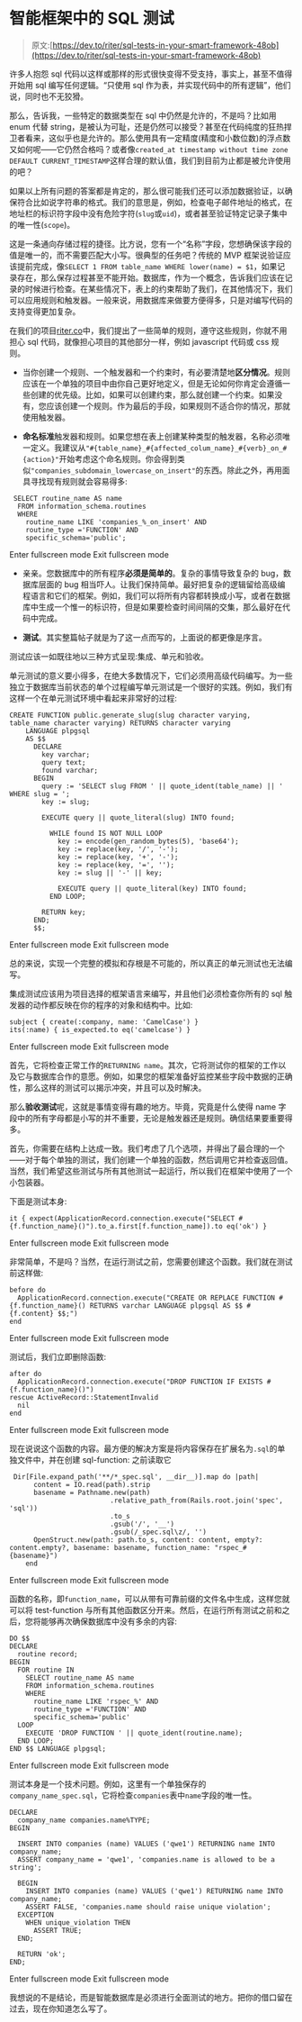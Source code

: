 # 智能框架中的 SQL 测试

> 原文:[https://dev.to/riter/sql-tests-in-your-smart-framework-48ob](https://dev.to/riter/sql-tests-in-your-smart-framework-48ob)

许多人抱怨 sql 代码以这样或那样的形式很快变得不受支持，事实上，甚至不值得开始用 sql 编写任何逻辑。“只使用 sql 作为表，并实现代码中的所有逻辑”，他们说，同时也不无狡猾。

那么，告诉我，一些特定的数据类型在 sql 中仍然是允许的，不是吗？比如用 enum 代替 string，是被认为可耻，还是仍然可以接受？甚至在代码纯度的狂热捍卫者看来，这似乎也是允许的。那么使用具有一定精度(精度和小数位数)的浮点数又如何呢——它仍然合格吗？或者像`created_at timestamp without time zone DEFAULT CURRENT_TIMESTAMP`这样合理的默认值，我们到目前为止都是被允许使用的吧？

如果以上所有问题的答案都是肯定的，那么很可能我们还可以添加数据验证，以确保符合比如说字符串的格式。我们的意思是，例如，检查电子邮件地址的格式，在地址栏的标识符字段中没有危险字符(`slug`或`uid`)，或者甚至验证特定记录子集中的唯一性(`scope`)。

这是一条通向存储过程的捷径。比方说，您有一个“名称”字段，您想确保该字段的值是唯一的，而不需要匹配大小写。很典型的任务吧？传统的 MVP 框架说验证应该提前完成，像`SELECT 1 FROM table_name WHERE lower(name) = $1`，如果记录存在，那么保存过程甚至不能开始。数据库，作为一个概念，告诉我们应该在记录的时候进行检查。在某些情况下，表上的约束帮助了我们，在其他情况下，我们可以应用规则和触发器。一般来说，用数据库来做要方便得多，只是对编写代码的支持变得更加复杂。

在我们的项目[riter.co](https://riter.co)中，我们提出了一些简单的规则，遵守这些规则，你就不用担心 sql 代码，就像担心项目的其他部分一样，例如 javascript 代码或 css 规则。

*   当你创建一个规则、一个触发器和一个约束时，有必要清楚地**区分情况**。规则应该在一个单独的项目中由你自己更好地定义，但是无论如何你肯定会遵循一些创建的优先级。比如，如果可以创建约束，那么就创建一个约束。如果没有，您应该创建一个规则。作为最后的手段，如果规则不适合你的情况，那就使用触发器。

*   **命名标准**触发器和规则。如果您想在表上创建某种类型的触发器，名称必须唯一定义。我建议从`"#{table_name}_#{affected_colum_name}_#{verb}_on_#{action}"`开始考虑这个命名规则。你会得到类似`"companies_subdomain_lowercase_on_insert"`的东西。除此之外，再用面具寻找现有规则就会容易得多:

```
 SELECT routine_name AS name
  FROM information_schema.routines
  WHERE
    routine_name LIKE 'companies_%_on_insert' AND
    routine_type ='FUNCTION' AND
    specific_schema='public'; 
```

Enter fullscreen mode Exit fullscreen mode

*   亲亲。您数据库中的所有程序**必须是简单的**。复杂的事情导致复杂的 bug，数据库层面的 bug 相当吓人。让我们保持简单。最好把复杂的逻辑留给高级编程语言和它们的框架。例如，我们可以将所有内容都转换成小写，或者在数据库中生成一个惟一的标识符，但是如果要检查时间间隔的交集，那么最好在代码中完成。

*   **测试**。其实整篇帖子就是为了这一点而写的，上面说的都更像是序言。

测试应该一如既往地以三种方式呈现:集成、单元和验收。

单元测试的意义要小得多，在绝大多数情况下，它们必须用高级代码编写。为一些独立于数据库当前状态的单个过程编写单元测试是一个很好的实践。例如，我们有这样一个在单元测试环境中看起来非常好的过程:

```
CREATE FUNCTION public.generate_slug(slug character varying, table_name character varying) RETURNS character varying
    LANGUAGE plpgsql
    AS $$
      DECLARE
        key varchar;
        query text;
        found varchar;
      BEGIN
        query := 'SELECT slug FROM ' || quote_ident(table_name) || ' WHERE slug = ';
        key := slug;

        EXECUTE query || quote_literal(slug) INTO found;

          WHILE found IS NOT NULL LOOP
            key := encode(gen_random_bytes(5), 'base64');
            key := replace(key, '/', '-');
            key := replace(key, '+', '-');
            key := replace(key, '=', '');
            key := slug || '-' || key;

            EXECUTE query || quote_literal(key) INTO found;
          END LOOP;

        RETURN key;
      END;
      $$; 
```

Enter fullscreen mode Exit fullscreen mode

总的来说，实现一个完整的模拟和存根是不可能的，所以真正的单元测试也无法编写。

集成测试应该用为项目选择的框架语言来编写，并且他们必须检查你所有的 sql 触发器的动作都反映在你的程序的对象和结构中。比如:

```
subject { create(:company, name: 'CamelCase') }
its(:name) { is_expected.to eq('camelcase') } 
```

Enter fullscreen mode Exit fullscreen mode

首先，它将检查正常工作的`RETURNING name`。其次，它将测试你的框架的工作以及它与数据库合作的意愿。例如，如果您的框架准备好监控某些字段中数据的正确性，那么这样的测试可以揭示冲突，并且可以及时解决。

那么**验收测试**呢，这就是事情变得有趣的地方。毕竟，究竟是什么使得 name 字段中的所有字母都是小写的并不重要，无论是触发器还是规则。确信结果要重要得多。

首先，你需要在结构上达成一致。我们考虑了几个选项，并得出了最合理的一个——对于每个单独的测试，我们创建一个单独的函数，然后调用它并检查返回值。当然，我们希望这些测试与所有其他测试一起运行，所以我们在框架中使用了一个小包装器。

下面是测试本身:

```
it { expect(ApplicationRecord.connection.execute("SELECT #{f.function_name}()").to_a.first[f.function_name]).to eq('ok') } 
```

Enter fullscreen mode Exit fullscreen mode

非常简单，不是吗？当然，在运行测试之前，您需要创建这个函数。我们就在测试前这样做:

```
before do
  ApplicationRecord.connection.execute("CREATE OR REPLACE FUNCTION #{f.function_name}() RETURNS varchar LANGUAGE plpgsql AS $$ #{f.content} $$;")
end 
```

Enter fullscreen mode Exit fullscreen mode

测试后，我们立即删除函数:

```
after do
  ApplicationRecord.connection.execute("DROP FUNCTION IF EXISTS #{f.function_name}()")
rescue ActiveRecord::StatementInvalid
  nil
end 
```

Enter fullscreen mode Exit fullscreen mode

现在说说这个函数的内容。最方便的解决方案是将内容保存在扩展名为`.sql`的单独文件中，并在创建 sql-function:
之前读取它

```
 Dir[File.expand_path('**/*_spec.sql', __dir__)].map do |path|
      content = IO.read(path).strip
      basename = Pathname.new(path)
                         .relative_path_from(Rails.root.join('spec', 'sql'))
                         .to_s
                         .gsub('/', '__')
                         .gsub(/_spec.sql\z/, '')
      OpenStruct.new(path: path.to_s, content: content, empty?: content.empty?, basename: basename, function_name: "rspec_#{basename}")
    end 
```

Enter fullscreen mode Exit fullscreen mode

函数的名称，即`function_name`，可以从带有可靠前缀的文件名中生成，这样您就可以将 test-function 与所有其他函数区分开来。然后，在运行所有测试之前和之后，您将能够再次确保数据库中没有多余的内容:

```
DO $$
DECLARE
  routine record;
BEGIN
  FOR routine IN
    SELECT routine_name AS name
    FROM information_schema.routines
    WHERE
      routine_name LIKE 'rspec_%' AND
      routine_type ='FUNCTION' AND
      specific_schema='public'
  LOOP
    EXECUTE 'DROP FUNCTION ' || quote_ident(routine.name);
  END LOOP;
END $$ LANGUAGE plpgsql; 
```

Enter fullscreen mode Exit fullscreen mode

测试本身是一个技术问题。例如，这里有一个单独保存的`company_name_spec.sql`，它将检查`companies`表中`name`字段的唯一性。

```
DECLARE
  company_name companies.name%TYPE;
BEGIN

  INSERT INTO companies (name) VALUES ('qwe1') RETURNING name INTO company_name;
  ASSERT company_name = 'qwe1', 'companies.name is allowed to be a string';

  BEGIN
    INSERT INTO companies (name) VALUES ('qwe1') RETURNING name INTO company_name;
    ASSERT FALSE, 'companies.name should raise unique violation';
  EXCEPTION
    WHEN unique_violation THEN
      ASSERT TRUE;
  END;

  RETURN 'ok';
END; 
```

Enter fullscreen mode Exit fullscreen mode

我想说的不是结论，而是智能数据库是必须进行全面测试的地方。把你的借口留在过去，现在你知道怎么写了。